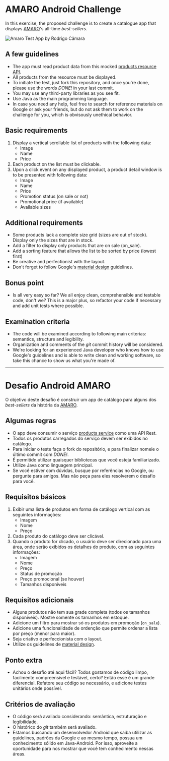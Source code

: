 
# AMARO Android Challenge
In this exercise, the proposed challenge is to create a catalogue app that displays [AMARO](https://amaro.com/)'s all-time *best-sellers*.

![Amaro Test App by Rodrigo Câmara](https://im5.ezgif.com/tmp/ezgif-5-7d57182b5d.gif)

## A few guidelines
* The app must read product data from this mocked [products resource API](http://www.mocky.io/v2/59b6a65a0f0000e90471257d).
* All products from the resource must be displayed.
* To initiate the test, just fork this repository, and once you're done, please use the words *DONE!* in your last commit.
* You may use any third-party libraries as you see fit.
* Use Java as the main programming language.
* In case you need any help, feel free to search for reference materials on Google or ask your friends, but do not ask them to work on the challenge for you, which is obvisously unethical behavior.

## Basic requirements
1. Display a vertical scrollable list of products with the following data:
    - Image
    - Name
    - Price 
2. Each product on the list must be clickable. 
3. Upon a click event on any displayed product, a product detail window is to be presented with following data:
    - Image
    - Name
    - Price
    - Promotion status (on sale or not)
    - Promotional price (if available)
    - Available sizes

## Additional requirements
* Some products lack a complete size grid (sizes are out of stock). Display only the sizes that are in stock.
* Add a filter to display only products that are on sale (on_sale).
* Add a sorting feature that allows the list to be sorted by price (lowest first)
* Be creative and perfectionist with the layout.
* Don't forget to follow Google's [material design](https://getmdl.io/components/index.html) guidelines.
 
## Bonus point
* Is all very easy so far? We all enjoy clean, comprehensible and testable code, don't we? This is a major plus, so refactor your code if necessary and add unit tests where possible.

## Examination criteria
* The code will be examined according to following main criterias: semantics, structure and legibility.
* Organization and comments of the *git* commit history will be considered.
* We're looking for an experienced Java developer who knows how to use Google's guidelines and is able to write clean and working software, so take this chance to show us what you're made of.

-------------------------------

# Desafio Android AMARO
O objetivo deste desafio é construir um app de catálogo para alguns dos *best-sellers* da história da [AMARO](https://amaro.com/).

## Algumas regras
* O app deve consumir o serviço [products service](http://www.mocky.io/v2/59b6a65a0f0000e90471257d) como uma API Rest.
* Todos os produtos carregados do serviço devem ser exibidos no catálogo.
* Para iniciar o teste faça o fork do repositório, e para finalizar nomeie o último commit com  *DONE!*.
* É permitido utilizar quaisquer bibliotecas que você esteja familiarizado.
* Utilize Java como linguagem principal.
* Se você estiver com dúvidas, busque por referências no Google, ou pergunte para amigos.
Mas não peça para eles resolverem o desafio para você.

## Requisitos básicos
1. Exibir uma lista de produtos em forma de catálogo vertical com as seguintes informações:
    - Imagem
    - Nome
    - Preço 
2. Cada produto do catálogo deve ser clicável. 
3. Quando o produto for clicado, o usuário deve ser direcionado para uma área, onde serão exibidos os detalhes do produto, com as seguintes informações:
    - Imagem
    - Nome
    - Preço
    - Status de promoção
    - Preço promocional (se houver)
    - Tamanhos disponíveis

## Requisitos adicionais
* Alguns produtos não tem sua grade completa (todos os tamanhos disponíveis). Mostre somente os tamanhos em estoque.
* Adicione um filtro para mostrar só os produtos em promoção (`on_sale`).
* Adicione uma funcionalidade de ordenção que permite ordenar a lista por preço (menor para maior).
* Seja criativo e perfeccionista com o layout.
* Utilize os guidelines de [material design](https://getmdl.io/components/index.html).
 
## Ponto extra
* Achou o desafio até aqui fácil? Todos gostamos de código limpo, facilmente compreensível e testável, certo? Então esse é um grande diferencial. Refatore seu código se necessário, e adicione testes unitários onde possível.

## Critérios de avaliação
* O código será avaliado considerando: semântica, estruturação e legibilidade.
* O histórico do *git* também será avaliado.
* Estamos buscando um desenvolvedor Android que saiba utilizar as guidelines, padrões da Google e ao mesmo tempo, possua um conhecimento sólido em Java-Android. Por isso, aproveite a oportunidade para nos mostrar que você tem conhecimento nessas áreas.
